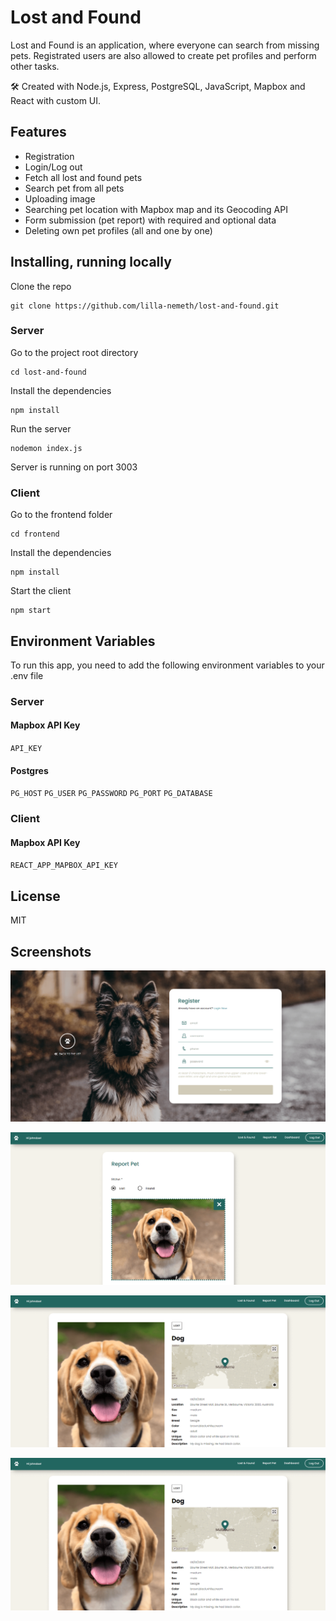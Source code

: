 # Lost and Found

Lost and Found is an application, where everyone can search from missing pets. Registrated users are also allowed to create pet profiles and perform other tasks. 

🛠 Created with Node.js, Express, PostgreSQL, JavaScript, Mapbox and React with custom UI.

## Features

- Registration
- Login/Log out
- Fetch all lost and found pets
- Search pet from all pets
- Uploading image
- Searching pet location with Mapbox map and its Geocoding API
- Form submission (pet report) with required and optional data
- Deleting own pet profiles (all and one by one)

## Installing, running locally  

Clone the repo

```
git clone https://github.com/lilla-nemeth/lost-and-found.git
```

### Server

Go to the project root directory
```
cd lost-and-found
```

Install the dependencies

```
npm install
```

Run the server
```
nodemon index.js
```
Server is running on port 3003

### Client

Go to the frontend folder
```
cd frontend
```
Install the dependencies

```
npm install
```

Start the client
```
npm start
```

## Environment Variables

To run this app, you need to add the following environment variables to your .env file

### Server

#### Mapbox API Key

`API_KEY`

#### Postgres

`PG_HOST`
`PG_USER`
`PG_PASSWORD`
`PG_PORT`
`PG_DATABASE`

### Client

#### Mapbox API Key
`REACT_APP_MAPBOX_API_KEY`

## License

MIT

## Screenshots

![Registration](https://raw.githubusercontent.com/lilla-nemeth/lost-and-found/adding-screenshots-to-the-readme/frontend/src/assets/images/screenshots/app_screenshot_00.png)

![Report Pet](https://raw.githubusercontent.com/lilla-nemeth/lost-and-found/main/frontend/src/assets/images/screenshots/app_screenshot_01.png)

![Pet Profile](https://raw.githubusercontent.com/lilla-nemeth/lost-and-found/main/frontend/src/assets/images/screenshots/app_screenshot_04.png)

![Pet List](https://raw.githubusercontent.com/lilla-nemeth/lost-and-found/main/frontend/src/assets/images/screenshots/app_screenshot_04.png)